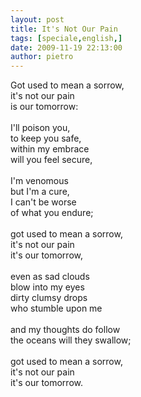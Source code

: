```yaml
---
layout: post
title: It's Not Our Pain
tags: [speciale,english,]
date: 2009-11-19 22:13:00
author: pietro
---
```

Got used to mean a sorrow,<br/>it's not our pain<br/>is our tomorrow:<br/><br/>I'll poison you,<br/>to keep you safe,<br/>within my embrace<br/>will you feel secure,<br/><br/>I'm venomous<br/>but I'm a cure,<br/>I can't be worse<br/>of what you endure;<br/><br/>got used to mean a sorrow,<br/>it's not our pain<br/>it's our tomorrow,<br/><br/>even as sad clouds<br/>blow into my eyes<br/>dirty clumsy drops<br/>who stumble upon me<br/><br/>and my thoughts do follow<br/>the oceans will they swallow;<br/><br/>got used to mean a sorrow,<br/>it's not our pain<br/>it's our tomorrow.
